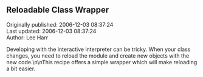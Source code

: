 ## Reloadable Class Wrapper  
Originally published: 2006-12-03 08:37:24  
Last updated: 2006-12-03 08:37:24  
Author: Lee Harr  
  
Developing with the interactive interpreter can be tricky. When your class changes, you need to reload the module and create new objects with the new code.\n\nThis recipe offers a simple wrapper which will make reloading a bit easier.